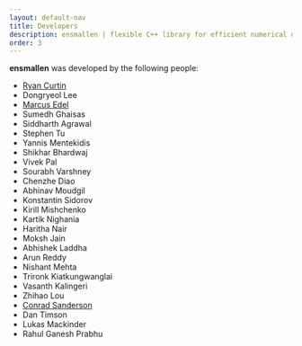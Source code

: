 ```yaml
---
layout: default-nav
title: Developers
description: ensmallen | flexible C++ library for efficient numerical optimization
order: 3
---
```

**ensmallen** was developed by the following people:


 * [Ryan Curtin](http://ratml.org)
 * Dongryeol Lee
 * [Marcus Edel](http://kurg.org)
 * Sumedh Ghaisas
 * Siddharth Agrawal
 * Stephen Tu
 * Yannis Mentekidis
 * Shikhar Bhardwaj
 * Vivek Pal
 * Sourabh Varshney
 * Chenzhe Diao
 * Abhinav Moudgil
 * Konstantin Sidorov
 * Kirill Mishchenko
 * Kartik Nighania
 * Haritha Nair
 * Moksh Jain
 * Abhishek Laddha
 * Arun Reddy
 * Nishant Mehta
 * Trironk Kiatkungwanglai
 * Vasanth Kalingeri
 * Zhihao Lou
 * [Conrad Sanderson](http://conradsanderson.id.au)
 * Dan Timson
 * Lukas Mackinder
 * Rahul Ganesh Prabhu
